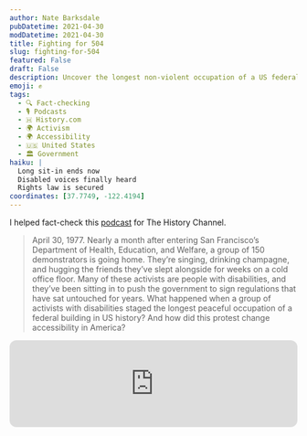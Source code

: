 ```yaml
---
author: Nate Barksdale
pubDatetime: 2021-04-30
modDatetime: 2021-04-30
title: Fighting for 504
slug: fighting-for-504
featured: False
draft: False
description: Uncover the longest non-violent occupation of a US federal building, where disability activists demanded enforcement of Section 504 civil rights in 1977.
emoji: ✊
tags:
  - 🔍 Fact-checking
  - 🎙️ Podcasts
  - 🇭 History.com
  - 🌍 Activism
  - 🌍 Accessibility
  - 🇺🇸 United States
  - 🏛️ Government
haiku: |
  Long sit-in ends now
  Disabled voices finally heard
  Rights law is secured
coordinates: [37.7749, -122.4194]
---
```


I helped fact-check this [podcast](https://open.spotify.com/episode/01Zc3npxd6pnaVZ3Wyr3if?si=VKD4yfnzSbGiNYNt-jnvoA) for The History Channel.

> April 30, 1977. Nearly a month after entering San Francisco’s Department of Health, Education, and Welfare, a group of 150 demonstrators is going home. They’re singing, drinking champagne, and hugging the friends they’ve slept alongside for weeks on a cold office floor. Many of these activists are people with disabilities, and they’ve been sitting in to push the government to sign regulations that have sat untouched for years. What happened when a group of activists with disabilities staged the longest peaceful occupation of a federal building in US history? And how did this protest change accessibility in America?

<iframe style="border-radius:12px" src="https://open.spotify.com/embed/episode/01Zc3npxd6pnaVZ3Wyr3if?utm_source=generator" width="100%" height="152" frameBorder="0" allowfullscreen="" allow="autoplay; clipboard-write; encrypted-media; fullscreen; picture-in-picture" loading="lazy"></iframe>
